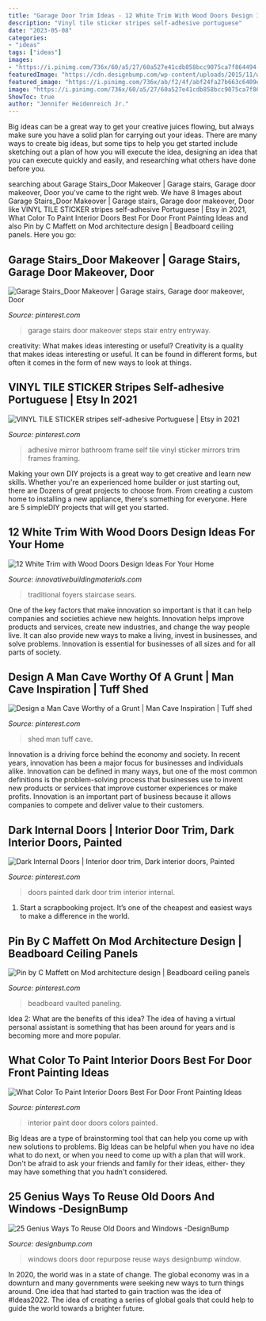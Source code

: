 ```yaml
---
title: "Garage Door Trim Ideas - 12 White Trim With Wood Doors Design Ideas For Your Home"
description: "Vinyl tile sticker stripes self-adhesive portuguese"
date: "2023-05-08"
categories:
- "ideas"
tags: ["ideas"]
images:
- "https://i.pinimg.com/736x/60/a5/27/60a527e41cdb858bcc9075ca7f864494--dark-internal-doors-painted-internal-doors.jpg"
featuredImage: "https://cdn.designbump.com/wp-content/uploads/2015/11/window-door17.jpg"
featured_image: "https://i.pinimg.com/736x/ab/f2/4f/abf24fa27b663c6409ecc326e1ee7058--garage-shed-garage-house.jpg?b=t"
image: "https://i.pinimg.com/736x/60/a5/27/60a527e41cdb858bcc9075ca7f864494--dark-internal-doors-painted-internal-doors.jpg"
ShowToc: true
author: "Jennifer Heidenreich Jr."
---
```



Big ideas can be a great way to get your creative juices flowing, but always make sure you have a solid plan for carrying out your ideas. There are many ways to create big ideas, but some tips to help you get started include sketching out a plan of how you will execute the idea, designing an idea that you can execute quickly and easily, and researching what others have done before you.

	

		
searching about Garage Stairs_Door Makeover | Garage stairs, Garage door makeover, Door you've came to the right web. We have 8 Images about Garage Stairs_Door Makeover | Garage stairs, Garage door makeover, Door like VINYL TILE STICKER stripes self-adhesive Portuguese | Etsy in 2021, What Color To Paint Interior Doors Best For Door Front Painting Ideas and also Pin by C Maffett on Mod architecture design | Beadboard ceiling panels. Here you go:
		
    
## Garage Stairs_Door Makeover | Garage Stairs, Garage Door Makeover, Door

<img loading=lazy src="https://i.pinimg.com/736x/58/34/12/58341256b1736cd7048f01a957eb7afd--garage-stairs-garage-entry.jpg" onerror="this.onerror=null;this.src='https://tse3.mm.bing.net/th?id=OIP.ATvtmViPzC6RsD-iNme9hgHaJ6&amp;pid=15.1';" alt="Garage Stairs_Door Makeover | Garage stairs, Garage door makeover, Door">

_Source: pinterest.com_

>garage stairs door makeover steps stair entry entryway. 

	

creativity: What makes ideas interesting or useful?
Creativity is a quality that makes ideas interesting or useful. It can be found in different forms, but often it comes in the form of new ways to look at things.

    
## VINYL TILE STICKER Stripes Self-adhesive Portuguese | Etsy In 2021

<img loading=lazy src="https://i.pinimg.com/736x/9d/d8/53/9dd85321ce41ebfdc18d62ae1ec43e6f.jpg" onerror="this.onerror=null;this.src='https://tse3.mm.bing.net/th?id=OIP.OazHtoJfJIc9lVb3oP5ThQHaLV&amp;pid=15.1';" alt="VINYL TILE STICKER stripes self-adhesive Portuguese | Etsy in 2021">

_Source: pinterest.com_

>adhesive mirror bathroom frame self tile vinyl sticker mirrors trim frames framing. 

	

Making your own DIY projects is a great way to get creative and learn new skills. Whether you're an experienced home builder or just starting out, there are Dozens of great projects to choose from. From creating a custom home to installing a new appliance, there's something for everyone. Here are 5 simpleDIY projects that will get you started.

    
## 12 White Trim With Wood Doors Design Ideas For Your Home

<img loading=lazy src="https://innovativebuildingmaterials.com/wp-content/uploads/2020/09/White-Trim-with-Wood-Doors-12.jpg" onerror="this.onerror=null;this.src='https://tse3.mm.bing.net/th?id=OIP.yLFeBywPE6h30TziR6k-MAAAAA&amp;pid=15.1';" alt="12 White Trim with Wood Doors Design Ideas For Your Home">

_Source: innovativebuildingmaterials.com_

>traditional foyers staircase sears. 

	

One of the key factors that make innovation so important is that it can help companies and societies achieve new heights. Innovation helps improve products and services, create new industries, and change the way people live. It can also provide new ways to make a living, invest in businesses, and solve problems. Innovation is essential for businesses of all sizes and for all parts of society.

    
## Design A Man Cave Worthy Of A Grunt | Man Cave Inspiration | Tuff Shed

<img loading=lazy src="https://i.pinimg.com/736x/ab/f2/4f/abf24fa27b663c6409ecc326e1ee7058--garage-shed-garage-house.jpg?b=t" onerror="this.onerror=null;this.src='https://tse4.mm.bing.net/th?id=OIP.KKuqaglBppdlJP7qnQ1B5QHaJ4&amp;pid=15.1';" alt="Design a Man Cave Worthy of a Grunt | Man Cave Inspiration | Tuff shed">

_Source: pinterest.com_

>shed man tuff cave. 

	

Innovation is a driving force behind the economy and society. In recent years, innovation has been a major focus for businesses and individuals alike. Innovation can be defined in many ways, but one of the most common definitions is the problem-solving process that businesses use to invent new products or services that improve customer experiences or make profits. Innovation is an important part of business because it allows companies to compete and deliver value to their customers.

    
## Dark Internal Doors | Interior Door Trim, Dark Interior Doors, Painted

<img loading=lazy src="https://i.pinimg.com/736x/60/a5/27/60a527e41cdb858bcc9075ca7f864494--dark-internal-doors-painted-internal-doors.jpg" onerror="this.onerror=null;this.src='https://tse2.mm.bing.net/th?id=OIP.Tp3SRwqZ-86Qxd_-mCE_lAHaLJ&amp;pid=15.1';" alt="Dark Internal Doors | Interior door trim, Dark interior doors, Painted">

_Source: pinterest.com_

>doors painted dark door trim interior internal. 

	

1. Start a scrapbooking project. It’s one of the cheapest and easiest ways to make a difference in the world.

    
## Pin By C Maffett On Mod Architecture Design | Beadboard Ceiling Panels

<img loading=lazy src="https://i.pinimg.com/736x/55/60/e8/5560e87dfc4ecf6d1c1b613b60f7162b--trim-work-all-white.jpg" onerror="this.onerror=null;this.src='https://tse2.mm.bing.net/th?id=OIP.OWCXWBRisaoOykICn2Al4QHaNK&amp;pid=15.1';" alt="Pin by C Maffett on Mod architecture design | Beadboard ceiling panels">

_Source: pinterest.com_

>beadboard vaulted paneling. 

	

Idea 2: What are the benefits of this idea?
The idea of having a virtual personal assistant is something that has been around for years and is becoming more and more popular.

    
## What Color To Paint Interior Doors Best For Door Front Painting Ideas

<img loading=lazy src="https://i.pinimg.com/736x/7e/02/28/7e0228018ff33c1ec8b5174eaaedd2ad.jpg" onerror="this.onerror=null;this.src='https://tse2.mm.bing.net/th?id=OIP.WXS8L7voKIvP9MnNg9JYJwHaJ3&amp;pid=15.1';" alt="What Color To Paint Interior Doors Best For Door Front Painting Ideas">

_Source: pinterest.com_

>interior paint door doors colors painted. 

	

Big Ideas are a type of brainstorming tool that can help you come up with new solutions to problems. Big Ideas can be helpful when you have no idea what to do next, or when you need to come up with a plan that will work. Don't be afraid to ask your friends and family for their ideas, either- they may have something that you hadn't considered.

    
## 25 Genius Ways To Reuse Old Doors And Windows -DesignBump

<img loading=lazy src="https://cdn.designbump.com/wp-content/uploads/2015/11/window-door17.jpg" onerror="this.onerror=null;this.src='https://tse4.mm.bing.net/th?id=OIP.5UIHUn5Offhtr84oSSl7-gHaLF&amp;pid=15.1';" alt="25 Genius Ways To Reuse Old Doors and Windows -DesignBump">

_Source: designbump.com_

>windows doors door repurpose reuse ways designbump window. 

	

In 2020, the world was in a state of change. The global economy was in a downturn and many governments were seeking new ways to turn things around. One idea that had started to gain traction was the idea of #Ideas2022. The idea of creating a series of global goals that could help to guide the world towards a brighter future.

